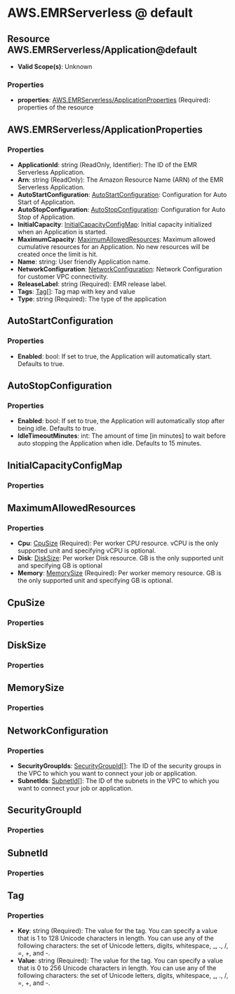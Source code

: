 # AWS.EMRServerless @ default

## Resource AWS.EMRServerless/Application@default
* **Valid Scope(s)**: Unknown
### Properties
* **properties**: [AWS.EMRServerless/ApplicationProperties](#awsemrserverlessapplicationproperties) (Required): properties of the resource

## AWS.EMRServerless/ApplicationProperties
### Properties
* **ApplicationId**: string (ReadOnly, Identifier): The ID of the EMR Serverless Application.
* **Arn**: string (ReadOnly): The Amazon Resource Name (ARN) of the EMR Serverless Application.
* **AutoStartConfiguration**: [AutoStartConfiguration](#autostartconfiguration): Configuration for Auto Start of Application.
* **AutoStopConfiguration**: [AutoStopConfiguration](#autostopconfiguration): Configuration for Auto Stop of Application.
* **InitialCapacity**: [InitialCapacityConfigMap](#initialcapacityconfigmap): Initial capacity initialized when an Application is started.
* **MaximumCapacity**: [MaximumAllowedResources](#maximumallowedresources): Maximum allowed cumulative resources for an Application. No new resources will be created once the limit is hit.
* **Name**: string: User friendly Application name.
* **NetworkConfiguration**: [NetworkConfiguration](#networkconfiguration): Network Configuration for customer VPC connectivity.
* **ReleaseLabel**: string (Required): EMR release label.
* **Tags**: [Tag](#tag)[]: Tag map with key and value
* **Type**: string (Required): The type of the application

## AutoStartConfiguration
### Properties
* **Enabled**: bool: If set to true, the Application will automatically start. Defaults to true.

## AutoStopConfiguration
### Properties
* **Enabled**: bool: If set to true, the Application will automatically stop after being idle. Defaults to true.
* **IdleTimeoutMinutes**: int: The amount of time [in minutes] to wait before auto stopping the Application when idle. Defaults to 15 minutes.

## InitialCapacityConfigMap
### Properties

## MaximumAllowedResources
### Properties
* **Cpu**: [CpuSize](#cpusize) (Required): Per worker CPU resource. vCPU is the only supported unit and specifying vCPU is optional.
* **Disk**: [DiskSize](#disksize): Per worker Disk resource. GB is the only supported unit and specifying GB is optional
* **Memory**: [MemorySize](#memorysize) (Required): Per worker memory resource. GB is the only supported unit and specifying GB is optional.

## CpuSize
### Properties

## DiskSize
### Properties

## MemorySize
### Properties

## NetworkConfiguration
### Properties
* **SecurityGroupIds**: [SecurityGroupId](#securitygroupid)[]: The ID of the security groups in the VPC to which you want to connect your job or application.
* **SubnetIds**: [SubnetId](#subnetid)[]: The ID of the subnets in the VPC to which you want to connect your job or application.

## SecurityGroupId
### Properties

## SubnetId
### Properties

## Tag
### Properties
* **Key**: string (Required): The value for the tag. You can specify a value that is 1 to 128 Unicode characters in length. You can use any of the following characters: the set of Unicode letters, digits, whitespace, _, ., /, =, +, and -. 
* **Value**: string (Required): The value for the tag. You can specify a value that is 0 to 256 Unicode characters in length. You can use any of the following characters: the set of Unicode letters, digits, whitespace, _, ., /, =, +, and -. 

